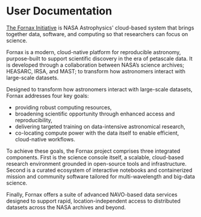 # User Documentation

[The Fornax Initiative](https://pcos.gsfc.nasa.gov/Fornax/) is NASA Astrophysics' cloud-based system that brings together data, software, and computing so that researchers can focus on science.


Fornax is a modern, cloud-native platform for reproducible astronomy, purpose-built to support scientific discovery in the era of petascale data.
It is developed through a collaboration between NASA’s science archives; HEASARC, IRSA, and MAST; to transform how astronomers interact with large-scale datasets.

Designed to transform how astronomers interact with large-scale datasets, Fornax addresses four key goals:

 *  providing robust computing resources,
 *  broadening scientific opportunity through enhanced access and reproducibility,
 *  delivering targeted training on data-intensive astronomical research,
 *  co-locating compute power with the data itself to enable efficient, cloud-native workflows.

To achieve these goals, the Fornax project comprises three integrated components.
First is the science console itself, a scalable, cloud-based research environment grounded in open-source tools and infrastructure.
Second is a curated ecosystem of interactive notebooks and containerized mission and community software tailored for multi-wavelength and big-data science.

Finally, Fornax offers a suite of advanced NAVO-based data services designed to support rapid, location-independent access to distributed datasets across the NASA archives and beyond.
